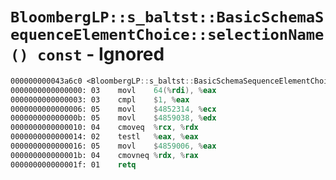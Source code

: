 # `BloombergLP::s_baltst::BasicSchemaSequenceElementChoice::selectionName() const` - Ignored

```nasm
000000000043a6c0 <BloombergLP::s_baltst::BasicSchemaSequenceElementChoice::selectionName() const>:
0000000000000000: 03	movl	64(%rdi), %eax
0000000000000003: 03	cmpl	$1, %eax
0000000000000006: 05	movl	$4852314, %ecx
000000000000000b: 05	movl	$4859038, %edx
0000000000000010: 04	cmoveq	%rcx, %rdx
0000000000000014: 02	testl	%eax, %eax
0000000000000016: 05	movl	$4859006, %eax
000000000000001b: 04	cmovneq	%rdx, %rax
000000000000001f: 01	retq	
```
